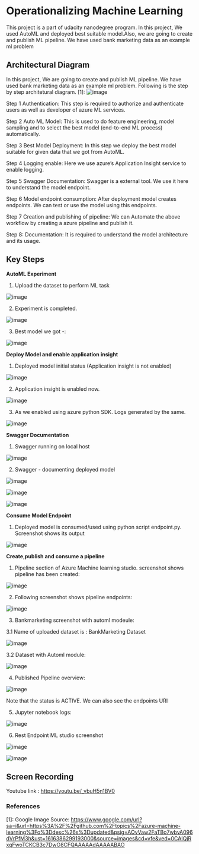 # Operationalizing Machine Learning

This project is a part of udacity nanodegree program. In this project, We used AutoML and deployed best suitable model.Also, we are going to create and publish ML pipeline. We have used bank marketing data as an example ml problem

## Architectural Diagram

In this project, We are going to create and publish ML pipeline. We have used bank marketing data as an example ml problem. Following is the step by step architetural diagram. [1]:
![image](https://user-images.githubusercontent.com/39105103/111894811-f9921e00-8a33-11eb-9251-a4b66b553367.png)

Step 1 Authentication: This step is required to authorize and authenticate users as well as developer of azure ML services.

Step 2 Auto ML Model: This is used to do feature engineering, model sampling and to select the best model (end-to-end ML process) automatically.

Step 3 Best Model Deployment: In this step we deploy the best model suitable for given data that we got from AutoML.

Step 4 Logging enable: Here we use azure’s Application Insight service to enable logging.


Step 5 Swagger Documentation: Swagger is a external tool. We use it here to understand the model endpoint.

Step 6 Model endpoint consumption: After deployment model creates endpoints. We can test or use the model using this endpoints.

Step 7 Creation and publishing of pipeline: We can Automate the above workflow by creating a azure pipeline and publish it.

Step 8: Documentation: It is required to understand the model architecture and its usage.  




## Key Steps

**AutoML Experiment**
1. Upload the dataset to perform ML task

![image](https://user-images.githubusercontent.com/39105103/111895314-afab3700-8a37-11eb-83e8-1d14ef2dc437.png)

2. Experiment is completed.

![image](https://user-images.githubusercontent.com/39105103/111895346-eaad6a80-8a37-11eb-8ae6-6c44c730deb2.png)

3. Best model we got -:

![image](https://user-images.githubusercontent.com/39105103/111895398-55f73c80-8a38-11eb-9488-88690cebb8eb.png)




**Deploy Model and enable application insight**
1. Deployed model initial status (Application insight is not enabled)

![image](https://user-images.githubusercontent.com/39105103/111895526-2f85d100-8a39-11eb-89d8-8a59f6b3b77b.png)

2. Application insight is enabled now.

![image](https://user-images.githubusercontent.com/39105103/111895768-c1420e00-8a3a-11eb-9e1d-8b794ca62f07.png)

3. As we enabled using azure python SDK. Logs generated by the same.

![image](https://user-images.githubusercontent.com/39105103/111895796-f3ec0680-8a3a-11eb-9e65-c0b64a714974.png)

**Swagger Documentation**
1. Swagger running on local host

![image](https://user-images.githubusercontent.com/39105103/111895864-8b515980-8a3b-11eb-9016-1d157c35a640.png)

2. Swagger - documenting deployed model

![image](https://user-images.githubusercontent.com/39105103/111895887-b045cc80-8a3b-11eb-91da-273718bb51ee.png)

![image](https://user-images.githubusercontent.com/39105103/111895899-c18ed900-8a3b-11eb-8a3f-8d543e04361c.png)

![image](https://user-images.githubusercontent.com/39105103/111895907-cfdcf500-8a3b-11eb-88ec-a85ab7b3e338.png)






**Consume Model Endpoint**

1. Deployed model is consumed/used using python script endpoint.py. Screenshot shows its output

![image](https://user-images.githubusercontent.com/39105103/111895969-41b53e80-8a3c-11eb-9e2f-1cc795ac4620.png)







**Create,publish and consume a pipeline**

1. Pipeline section of Azure Machine learning studio. screenshot shows pipeline has been created:

![image](https://user-images.githubusercontent.com/39105103/111896073-07986c80-8a3d-11eb-96d6-a6ecfcb61bb4.png)

2. Following screenshot shows pipeline endpoints:

![image](https://user-images.githubusercontent.com/39105103/111896118-49c1ae00-8a3d-11eb-85f5-dde0f5b0d2a8.png)

3. Bankmarketing screenshot with automl modeule:

  3.1 Name of uploaded dataset is : BankMarketing Dataset

  ![image](https://user-images.githubusercontent.com/39105103/111896189-ae7d0880-8a3d-11eb-93c0-dba58483288d.png)

  3.2 Dataset with Automl module:

  ![image](https://user-images.githubusercontent.com/39105103/111896209-cc4a6d80-8a3d-11eb-84cd-8a119371b795.png)


4. Published Pipeline overview:

![image](https://user-images.githubusercontent.com/39105103/111896236-087dce00-8a3e-11eb-9510-50b708874df4.png)

Note that the status is ACTIVE. We can also see the endpoints URI

5. Jupyter notebook logs:

![image](https://user-images.githubusercontent.com/39105103/111896368-0d8f4d00-8a3f-11eb-803c-c6f9c784ee61.png)

6. Rest Endpoint ML studio screenshot

![image](https://user-images.githubusercontent.com/39105103/111896421-8db5b280-8a3f-11eb-8544-6b4507dd69e5.png)


![image](https://user-images.githubusercontent.com/39105103/111896428-960ded80-8a3f-11eb-8ab9-cac844d6fdbe.png)







## Screen Recording
Youtube link : https://youtu.be/_vbuH5n1BV0


### References 
[1]: Google Image Source: https://www.google.com/url?sa=i&url=https%3A%2F%2Fgithub.com%2Ftopics%2Fazure-machine-learning%3Fo%3Ddesc%26s%3Dupdated&psig=AOvVaw2FaTBo7wbvA096dVrPfM3h&ust=1616386299193000&source=images&cd=vfe&ved=0CAIQjRxqFwoTCKCB3c7DwO8CFQAAAAAdAAAAABAO
